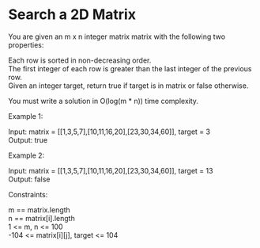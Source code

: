 # Search a 2D Matrix

You are given an m x n integer matrix matrix with the following two properties:

Each row is sorted in non-decreasing order.\
The first integer of each row is greater than the last integer of the previous row.\
Given an integer target, return true if target is in matrix or false otherwise.

You must write a solution in O(log(m * n)) time complexity.

Example 1:

Input: matrix = [[1,3,5,7],[10,11,16,20],[23,30,34,60]], target = 3\
Output: true

Example 2:

Input: matrix = [[1,3,5,7],[10,11,16,20],[23,30,34,60]], target = 13\
Output: false
 
Constraints:

m == matrix.length\
n == matrix[i].length\
1 <= m, n <= 100\
-104 <= matrix[i][j], target <= 104